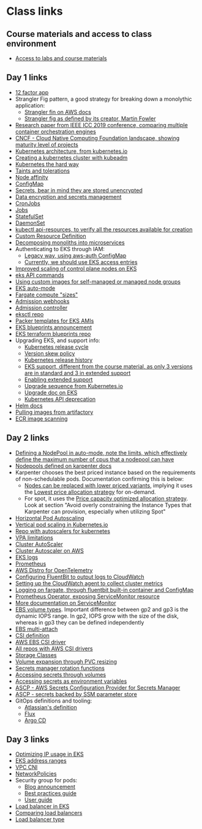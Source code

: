 # Class links

## Course materials and access to class environment
- [Access to labs and course materials](https://us-east-1.student.classrooms.aws.training/class/sVeKxbAoerxEMVvtxYkXRG)

## Day 1 links
- [12 factor app](https://12factor.net/)
- Strangler Fig pattern, a good strategy for breaking down a monolythic application:
  - [Strangler fin on AWS docs](https://docs.aws.amazon.com/prescriptive-guidance/latest/cloud-design-patterns/strangler-fig.html)
  - [Strangler fig as defined by its creator, Martin Fowler](https://martinfowler.com/bliki/StranglerFigApplication.html)
- [Research paper from IEEE ICC 2019 conference, comparing multiple container orchestration engines](https://isamaljawarneh.github.io/pubs/ICC19.pdf)
- [CNCF - Cloud Native Computing Foundation landscape, showing maturity level of projects](https://landscape.cncf.io/)
- [Kubernetes architecture, from kubernetes.io](https://kubernetes.io/docs/concepts/architecture/)
- [Creating a kubernetes cluster with kubeadm](https://kubernetes.io/docs/setup/production-environment/tools/kubeadm/)
- [Kubernetes the hard way](https://github.com/kelseyhightower/kubernetes-the-hard-way)
- [Taints and tolerations](https://kubernetes.io/docs/concepts/scheduling-eviction/taint-and-toleration/)
- [Node affinity](https://kubernetes.io/docs/tasks/configure-pod-container/assign-pods-nodes-using-node-affinity/)
- [ConfigMap](https://kubernetes.io/docs/concepts/configuration/configmap/)
- [Secrets, bear in mind they are stored unencrypted](https://kubernetes.io/docs/concepts/configuration/secret/#opaque-secrets)
- [Data encryption and secrets management](https://docs.aws.amazon.com/eks/latest/best-practices/data-encryption-and-secrets-management.html)
- [CronJobs](https://kubernetes.io/docs/concepts/workloads/controllers/cron-jobs/)
- [Jobs](https://kubernetes.io/docs/concepts/workloads/controllers/job/)
- [StatefulSet](https://kubernetes.io/docs/concepts/workloads/controllers/statefulset/)
- [DaemonSet](https://kubernetes.io/docs/concepts/workloads/controllers/daemonset/)
- [kubectl api-resources, to verify all the resources available for creation](https://kubernetes.io/docs/reference/kubectl/generated/kubectl_api-resources/)
- [Custom Resource Definition](https://kubernetes.io/docs/concepts/extend-kubernetes/api-extension/custom-resources/)
- [Decomposing monoliths into microservices](https://docs.aws.amazon.com/prescriptive-guidance/latest/modernization-decomposing-monoliths/welcome.html)
- Authenticating to EKS through IAM:
  - [Legacy way, using aws-auth ConfigMap](https://docs.aws.amazon.com/eks/latest/userguide/auth-configmap.html)
  - [Currently, we should use EKS access entries](https://docs.aws.amazon.com/eks/latest/userguide/access-entries.html)
- [Improved scaling of control plane nodes on EKS](https://aws.amazon.com/blogs/containers/amazon-eks-control-plane-auto-scaling-enhancements-improve-speed-by-4x/)
- [eks API commands](https://docs.aws.amazon.com/cli/latest/reference/eks/)
- [Using custom images for self-managed or managed node groups](https://docs.aws.amazon.com/eks/latest/userguide/eks-optimized-amis.html)
- [EKS auto-mode](https://aws.amazon.com/blogs/aws/streamline-kubernetes-cluster-management-with-new-amazon-eks-auto-mode/?trk=d57158fd-77e3-423f-9e1e-005fd2a64d89&sc_channel=el)
- [Fargate compute "sizes"](https://docs.aws.amazon.com/eks/latest/userguide/fargate-pod-configuration.html)
- [Admission webhooks](https://kubernetes.io/docs/reference/access-authn-authz/extensible-admission-controllers/)
- [Admission controller](https://kubernetes.io/docs/reference/access-authn-authz/admission-controllers/)
- [eksctl repo](https://github.com/eksctl-io/eksctl)
- [Packer templates for EKS AMIs](https://github.com/awslabs/amazon-eks-ami)
- [EKS blueprints announcement](https://aws.amazon.com/blogs/containers/bootstrapping-clusters-with-eks-blueprints/)
- [EKS terraform blueprints repo](https://github.com/aws-ia/terraform-aws-eks-blueprints)
- Upgrading EKS, and support info:
  - [Kubernetes release cycle](https://kubernetes.io/releases/release/#the-release-cycle)
  - [Version skew policy](kubernetes.io/releases/version-skew-policy/)
  - [Kubernetes release history](https://kubernetes.io/releases/)
  - [EKS support, different from the course material, as only 3 versions are in standard and 3 in extended support](https://docs.aws.amazon.com/eks/latest/userguide/kubernetes-versions.html)
  - [Enabling extended support](https://docs.aws.amazon.com/eks/latest/userguide/enable-extended-support.html)
  - [Upgrade sequence from Kubernetes.io](https://kubernetes.io/docs/tasks/administer-cluster/cluster-upgrade/)
  - [Upgrade doc on EKS](https://docs.aws.amazon.com/eks/latest/userguide/update-cluster.html)
  - [Kubernetes API deprecation](https://kubernetes.io/docs/reference/using-api/deprecation-guide/)
- [Helm docs](https://helm.sh/docs/chart_template_guide/getting_started/)
- [Pulling images from artifactory](https://aws.amazon.com/blogs/containers/use-private-certificates-to-enable-a-container-repository-in-amazon-eks/)
- [ECR image scanning](https://docs.aws.amazon.com/AmazonECR/latest/userguide/image-scanning.html)
## Day 2 links
- [Defining a NodePool in auto-mode, note the limits, which effectively define the maximum number of cpus that a nodepool can have](https://docs.aws.amazon.com/eks/latest/userguide/create-node-pool.html)
- [Nodepools defined on karpenter docs](https://karpenter.sh/docs/concepts/nodepools/#speclimits)
- Karpenter chooses the best priced instance based on the requirements of non-schedulable pods. Documentation confirming this is below:
  - [Nodes can be replaced with lower priced variants](https://karpenter.sh/docs/concepts/disruption/), implying it uses the [Lowest price allocation strategy](https://docs.aws.amazon.com/AWSEC2/latest/UserGuide/ec2-fleet-allocation-strategy.html#ec2-fleet-allocation-strategies-for-on-demand-instances) for on-demand.
  - For spot, it uses the [Price capacity optimized allocation strategy](https://docs.aws.amazon.com/eks/latest/best-practices/karpenter.html). Look at section "Avoid overly constraining the Instance Types that Karpenter can provision, especially when utilizing Spot"
- [Horizontal Pod Autoscaling](https://kubernetes.io/docs/tasks/run-application/horizontal-pod-autoscale/)
- [Vertical pod scaling in Kubernetes.io](https://kubernetes.io/docs/tasks/configure-pod-container/resize-container-resources/)
- [Repo with autoscalers for kubernetes](https://github.com/kubernetes/autoscaler/)
- [VPA limitations](https://github.com/kubernetes/autoscaler/blob/master/vertical-pod-autoscaler/docs/known-limitations.md)
- [Cluster AutoScaler](https://github.com/kubernetes/autoscaler/tree/master/cluster-autoscaler)
- [Cluster Autoscaler on AWS](https://github.com/kubernetes/autoscaler/blob/master/cluster-autoscaler/cloudprovider/aws/README.md)
- [EKS logs](https://docs.aws.amazon.com/eks/latest/userguide/control-plane-logs.html)
- [Prometheus](https://prometheus.io/)
- [AWS Distro for OpenTelemetry](https://aws-otel.github.io/docs/introduction)
- [Configuring FluentBit to output logs to CloudWatch](https://docs.fluentbit.io/manual/data-pipeline/outputs/cloudwatch)
- [Setting up the CloudWatch agent to collect cluster metrics](https://docs.aws.amazon.com/AmazonCloudWatch/latest/monitoring/Container-Insights-setup-metrics.html)
- [Logging on fargate, through fluentbit built-in container and ConfigMap](https://docs.aws.amazon.com/eks/latest/userguide/fargate-logging.html)
- [Prometheus Operator, exposing ServiceMonitor resource](https://github.com/prometheus-operator/prometheus-operator)
- [More documentation on ServiceMonitor](https://observability.thomasriley.co.uk/prometheus/configuring-prometheus/using-service-monitors/)
- [EBS volume types](https://docs.aws.amazon.com/ebs/latest/userguide/ebs-volume-types.html). Important difference between gp2 and gp3 is the dynamic IOPS range. In gp2, IOPS grow with the size of the disk, whereas in gp3 they can be defined independently
- [EBS multi-attach](https://docs.aws.amazon.com/ebs/latest/userguide/ebs-volumes-multi.html)
- [CSI definition](https://kubernetes.io/blog/2019/01/15/container-storage-interface-ga/)
- [AWS EBS CSI driver](https://github.com/kubernetes-sigs/aws-ebs-csi-driver?tab=readme-ov-file)
- [All repos with AWS CSI drivers](https://github.com/orgs/kubernetes-sigs/repositories?q=aws*csi)
- [Storage Classes](https://kubernetes.io/docs/concepts/storage/storage-classes/)
- [Volume expansion through PVC resizing](https://kubernetes.io/blog/2022/05/05/volume-expansion-ga/)
- [Secrets manager rotation functions](https://docs.aws.amazon.com/secretsmanager/latest/userguide/reference_available-rotation-templates.html#sar-template-sqlserver-singleuser)
- [Accessing secrets through volumes](https://kubernetes.io/docs/tasks/inject-data-application/distribute-credentials-secure/#create-a-pod-that-has-access-to-the-secret-data-through-a-volume)
- [Accessing secrets as environment variables](https://kubernetes.io/docs/tasks/inject-data-application/distribute-credentials-secure/#define-container-environment-variables-using-secret-data)
- [ASCP - AWS Secrets Configuration Provider for Secrets Manager](https://docs.aws.amazon.com/secretsmanager/latest/userguide/ascp-eks-installation.html)
- [ASCP - secrets backed by SSM parameter store](https://docs.aws.amazon.com/systems-manager/latest/userguide/ascp-examples.html)
- GitOps definitions and tooling:
  - [Atlassian's definition](https://www.atlassian.com/git/tutorials/gitops)
  - [Flux](https://fluxcd.io/)
  - [Argo CD](https://argo-cd.readthedocs.io/en/stable/)
## Day 3 links
- [Optimizing IP usage in EKS](https://docs.aws.amazon.com/eks/latest/best-practices/ip-opt.html)
- [EKS address ranges](https://docs.aws.amazon.com/eks/latest/userguide/network-reqs.html#network-requirements-ip-table?icmpid=docs_eks_help_panel_hp_cluster_configure_k8s_iprange)
- [VPC CNI](https://docs.aws.amazon.com/eks/latest/best-practices/vpc-cni.html)
- [NetworkPolicies](https://kubernetes.io/docs/concepts/services-networking/network-policies/)
- Security group for pods:
  - [Blog announcement](https://aws.amazon.com/blogs/containers/introducing-security-groups-for-pods/)
  - [Best practices guide](https://docs.aws.amazon.com/eks/latest/best-practices/sgpp.html)
  - [User guide](https://docs.aws.amazon.com/eks/latest/userguide/sg-pods-example-deployment.html)
- [Load balancer in EKS](https://docs.aws.amazon.com/eks/latest/best-practices/load-balancing.html)
- [Comparing load balancers](https://aws.amazon.com/elasticloadbalancing/features/#Product_comparisons)
- [Load balancer type](https://kubernetes-sigs.github.io/aws-load-balancer-controller/latest/guide/service/annotations/#lb-type)

